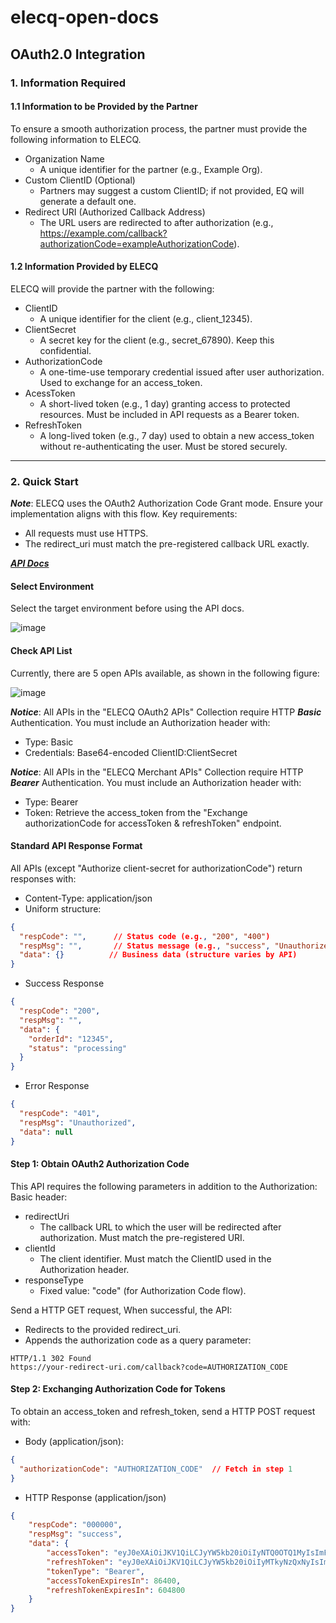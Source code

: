 # elecq-open-docs

## OAuth2.0 Integration

### 1. Information Required
#### 1.1 Information to be Provided by the Partner
To ensure a smooth authorization process, the partner must provide the following information to ELECQ.
- Organization Name
  - A unique identifier for the partner (e.g., Example Org).
- Custom ClientID (Optional)
  - Partners may suggest a custom ClientID; if not provided, EQ will generate a default one.
- Redirect URI (Authorized Callback Address)
  - The URL users are redirected to after authorization (e.g., https://example.com/callback?authorizationCode=exampleAuthorizationCode).

#### 1.2 Information Provided by ELECQ
ELECQ will provide the partner with the following:

- ClientID
  - A unique identifier for the client (e.g., client_12345).
- ClientSecret
  - A secret key for the client (e.g., secret_67890). Keep this confidential.
- AuthorizationCode
  - A one-time-use temporary credential issued after user authorization. Used to exchange for an access_token.
- AcessToken
  - A short-lived token (e.g., 1 day) granting access to protected resources. Must be included in API requests as a Bearer token.
- RefreshToken
  - A long-lived token (e.g., 7 day) used to obtain a new access_token without re-authenticating the user. Must be stored securely. 

---

### 2. Quick Start
***Note***: ELECQ uses the OAuth2 Authorization Code Grant mode. Ensure your implementation aligns with this flow. Key requirements:
- All requests must use HTTPS.
- The redirect_uri must match the pre-registered callback URL exactly.

[***API Docs***](https://www.postman.com/nacoc01leheq/workspace/elecq-open-api "API Docs")

#### Select Environment

Select the target environment before using the API docs.

![image](https://github.com/user-attachments/assets/75aa9369-cc0c-4f28-91cd-31d9c7a5df15)

#### Check API List
Currently, there are 5 open APIs available, as shown in the following figure:

![image](https://github.com/user-attachments/assets/b33c2f15-4205-4ea4-bf31-caf24b44a3ab)

***Notice***: All APIs in the "ELECQ OAuth2 APIs" Collection require HTTP ***Basic*** Authentication. You must include an Authorization header with: 
- Type: Basic
- Credentials: Base64-encoded ClientID:ClientSecret

***Notice***: All APIs in the "ELECQ Merchant APIs" Collection require HTTP ***Bearer*** Authentication. You must include an Authorization header with: 
- Type: Bearer
- Token: Retrieve the access_token from the "Exchange authorizationCode for accessToken & refreshToken" endpoint.

#### Standard API Response Format
All APIs (except "Authorize client-secret for authorizationCode") return responses with:
- Content-Type: application/json
- Uniform structure:

```json
{
  "respCode": "",      // Status code (e.g., "200", "400")
  "respMsg": "",       // Status message (e.g., "success", "Unauthorized")  
  "data": {}          // Business data (structure varies by API)
}
```

- Success Response

```json
{
  "respCode": "200",
  "respMsg": "",
  "data": {
    "orderId": "12345",
    "status": "processing"
  }
}
```

- Error Response

```json
{
  "respCode": "401",
  "respMsg": "Unauthorized",
  "data": null
}
```

#### Step 1: Obtain OAuth2 Authorization Code
This API requires the following parameters in addition to the Authorization: Basic header:
- redirectUri
  - The callback URL to which the user will be redirected after authorization. Must match the pre-registered URI. 
- clientId
  - The client identifier. Must match the ClientID used in the Authorization header.
- responseType
  - Fixed value: "code" (for Authorization Code flow).
 
Send a HTTP GET request, When successful, the API:
- Redirects to the provided redirect_uri.
- Appends the authorization code as a query parameter:
```
HTTP/1.1 302 Found
https://your-redirect-uri.com/callback?code=AUTHORIZATION_CODE
```

#### Step 2: Exchanging Authorization Code for Tokens
To obtain an access_token and refresh_token, send a HTTP POST request with:
- Body (application/json):

```json
{
  "authorizationCode": "AUTHORIZATION_CODE"  // Fetch in step 1
}
```

- HTTP Response (application/json)

```json
{
    "respCode": "000000",
    "respMsg": "success",
    "data": {
        "accessToken": "eyJ0eXAiOiJKV1QiLCJyYW5kb20iOiIyNTQ0OTQ1MyIsImFsZyI6IkhTMjU2In0.eyJpc3MiOiJlbGVjcSIsImF1ZCI6InRva2VuIiwiVVNFUl9JRCI6IjEwOTY0NTE1MiIsImlhdCI6MTc1MDgzNTkzMiwiZXhwIjoxNzUwOTIyMzMyLCJuYmYiOjE3NTA4MzU5MzJ9.4wUeksJVOI0COubPVUZTmjjFKYk-_aQuCOpy68MkCM0",
        "refreshToken": "eyJ0eXAiOiJKV1QiLCJyYW5kb20iOiIyMTkyNzQxNyIsImFsZyI6IkhTMjU2In0.eyJpc3MiOiJlbGVjcSIsImF1ZCI6InJlZnJlc2hUb2tlbiIsIlVTRVJfSUQiOiIxMDk2NDUxNTIiLCJpYXQiOjE3NTA4MzU5MzIsImV4cCI6MTc1MTQ0MDczMiwibmJmIjoxNzUwODM1OTMyfQ.ZIDfqTnA6pOUSQny75xnWjxqVdaMhrm-_AnU1IR1iNo",
        "tokenType": "Bearer",
        "accessTokenExpiresIn": 86400,
        "refreshTokenExpiresIn": 604800
    }
}
```
